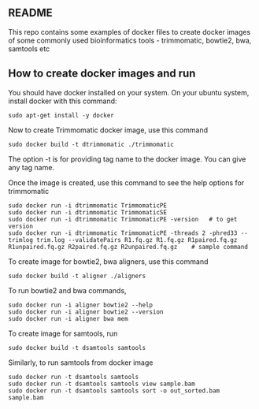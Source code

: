 ## README

This repo contains some examples of docker files to create docker images of some commonly used bioinformatics tools - trimmomatic, bowtie2, bwa, samtools etc

## How to create docker images and run

You should have docker installed on your system. On your ubuntu system, install docker with this command:
```
sudo apt-get install -y docker
```

Now to create Trimmomatic docker image, use this command
```
sudo docker build -t dtrimmomatic ./trimmomatic
```

The option -t is for providing tag name to the docker image. You can give any tag name.

Once the image is created, use this command to see the help options for trimmomatic

```
sudo docker run -i dtrimmomatic TrimmomaticPE
sudo docker run -i dtrimmomatic TrimmomaticSE
sudo docker run -i dtrimmomatic TrimmomaticPE -version   # to get version
sudo docker run -i dtrimmomatic TrimmomaticPE -threads 2 -phred33 --trimlog trim.log --validatePairs R1.fq.gz R1.fq.gz R1paired.fq.gz R1unpaired.fq.gz R2paired.fq.gz R2unpaired.fq.gz    # sample command
```

To create image for bowtie2, bwa aligners, use this command

```
sudo docker build -t aligner ./aligners
```

To run bowtie2 and bwa commands,
```
sudo docker run -i aligner bowtie2 --help
sudo docker run -i aligner bowtie2 --version
sudo docker run -i aligner bwa mem
```

To create image for samtools, run
```
sudo docker build -t dsamtools samtools
```

Similarly, to run samtools from docker image
```
sudo docker run -t dsamtools samtools
sudo docker run -t dsamtools samtools view sample.bam
sudo docker run -t dsamtools samtools sort -o out_sorted.bam sample.bam
```
 



